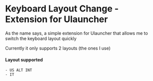 # Keyboard Layout Change - Extension for Ulauncher

As the name says, a simple extension for Ulauncher that allows me to switch the keyboard layout quickly

Currently it only supports 2 layouts (the ones I use)

#### Layout supported

    - US ALT INT
    - IT
